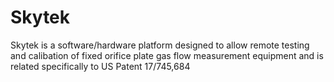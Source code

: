 # Skytek

Skytek is a software/hardware platform designed to allow remote testing and calibation of fixed orifice plate gas flow measurement equipment and is related specifically to US Patent 17/745,684

